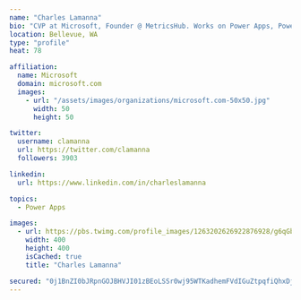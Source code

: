 ```yaml
---
name: "Charles Lamanna"
bio: "CVP at Microsoft, Founder @ MetricsHub. Works on Power Apps, Power Automate, Power Virtual Agent, Common Data Service and Dynamics 365."
location: Bellevue, WA
type: "profile"
heat: 78

affiliation:
  name: Microsoft
  domain: microsoft.com
  images:
    - url: "/assets/images/organizations/microsoft.com-50x50.jpg"
      width: 50
      height: 50

twitter:
  username: clamanna
  url: https://twitter.com/clamanna
  followers: 3903

linkedin:
  url: https://www.linkedin.com/in/charleslamanna

topics:
  - Power Apps

images:
  - url: https://pbs.twimg.com/profile_images/1263202626922876928/g6qGbHZ-_400x400.jpg
    width: 400
    height: 400
    isCached: true
    title: "Charles Lamanna"

secured: "0j1BnZI0bJRpnGOJBHVJI01zBEoLSSr0wj95WTKadhemFVdIGuZtpqfiQhxDj9GT1STyyFwSaz2Le9sC3VYdU3q7bhAnZAtB6UbQ0rW2qUXZSAUUqUEEN3xLTFszzNfewdaTWegJT4ODPzhdlCOruyWtbS8G8yeQxWfMVgfwq32DxcogjvpYhTPL9R6t3LoWuGpaFFhwW0ecHq39GX72lXoJOEtZfCnaxvN0RO3nhEGsuLu2gDvb+SS0duUD4n9VOIRgMfcOFjeAv3cZe5evd6E3saLeVax+JJMx9/iD1yhHGtjNZ3cX+Pd8fYfuAB0jFviWhAscs7oJsOmEjpzJuuFTrm9bjJkQp5o+7JZCG408t8N9bCoSebNOa8Gn0P23Zy/hHFELBeb1px1AOQCEnb0UPR1NAYwM/LoFDObsIgk=;pMlpYhv2vsG2X25redNClQ=="
---
```


